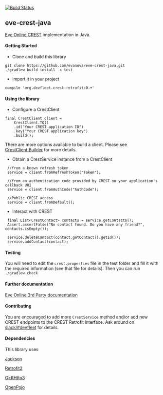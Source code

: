 [![Build Status](https://travis-ci.org/evanova/eve-crest-java.svg?branch=master)](https://travis-ci.org/evanova/eve-crest-java)

## eve-crest-java
[Eve Online CREST](https://eveonline-third-party-documentation.readthedocs.org/en/latest/crest/index.html) implementation in Java.


#### Getting Started

* Clone and build this library
```
git clone https://github.com/evanova/eve-crest-java.git
./gradlew build install -x test
```

* Import it in your project
```
compile 'org.devfleet.crest:retrofit:0.+'
```

#### Using the library

* Configure a CrestClient
```
final CrestClient client =
    CrestClient.TQ()
    .id("Your CREST application ID")
    .key("Your CREST application key")
    .build();

```

There are more options available to build a client. Please see [CrestClient.Builder](https://github.com/evanova/eve-crest-java/blob/master/retrofit/src/main/java/org/devfleet/crest/retrofit/CrestClient.java) for more details.

* Obtain a CrestService instance from a CrestClient
```
 //from a known refresh token
 service = client.fromRefreshToken("Token");
 
 //from an authentication code provided by CREST on your application's callback URI 
 service = client.fromAuthCode("AuthCode");
 
 //Public CREST access
 service = client.fromDefault();
```

* Interact with CREST
```
 final List<CrestContact> contacts = service.getContacts();
 Assert.assertFalse("No contact found. Do you have any friend?", contacts.isEmpty());

 service.deleteContact(contact.getContact().getId());
 service.addContact(contact);
```


#### Testing
You will need to edit the `crest.properties` file in the test folder and fill it with the required information (see that file for details).
Then you can run `./gradlew check`

#### Further documentation
[Eve Online 3rd Party documentation](https://eveonline-third-party-documentation.readthedocs.org/en/latest/)

#### Contributing

You are encouraged to add more `CrestService` method and/or add new CREST endpoints to the CREST Retrofit interface.
Ask around on [slack/#devfleet](https://tweetfleet.slack.com/messages/devfleet/) for details.

#### Dependencies

This library uses

[Jackson](https://github.com/FasterXML/jackson-core)

[Retrofit2](https://square.github.io/retrofit/)

[OkKHttp3](https://github.com/square/okhttp)

[OpenPojo](https://github.com/oshoukry/openpojo)
